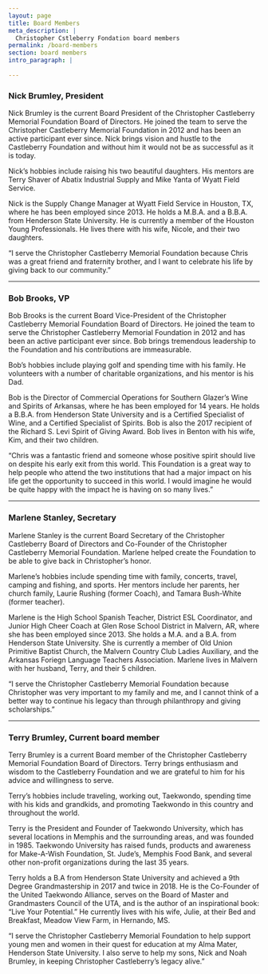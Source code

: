 ```yaml
---
layout: page
title: Board Members
meta_description: |
  Christopher Cstleberry Fondation board members
permalink: /board-members
section: board members
intro_paragraph: |
  
---
```

### Nick Brumley, President

Nick Brumley is the current Board President of the Christopher Castleberry Memorial Foundation Board of Directors. He joined the team to serve the Christopher Castleberry Memorial Foundation in 2012 and has been an active participant ever since. Nick brings vision and hustle to the Castleberry Foundation and without him it would not be as successful as it is today.

Nick’s hobbies include raising his two beautiful daughters. His mentors are Terry Shaver of Abatix Industrial Supply and Mike Yanta of Wyatt Field Service.

Nick is the Supply Change Manager at Wyatt Field Service in Houston, TX, where he has been employed since 2013. He holds a M.B.A. and a B.B.A. from Henderson State University. He is currently a member of the Houston Young Professionals. He lives there with his wife, Nicole, and their two daughters. 

“I serve the Christopher Castleberry Memorial Foundation because Chris was a great friend and fraternity brother, and I want to celebrate his life by giving back to our community.”

<hr>

### Bob Brooks, VP

Bob Brooks is the current Board Vice-President of the Christopher Castleberry Memorial Foundation Board of Directors. He joined the team to serve the Christopher Castleberry Memorial Foundation in 2012 and has been an active participant ever since. Bob brings tremendous leadership to the Foundation and his contributions are immeasurable. 

Bob’s hobbies include playing golf and spending time with his family. He volunteers with a number of charitable organizations, and his mentor is his Dad. 

Bob is the Director of Commercial Operations for Southern Glazer’s Wine and Spirits of Arkansas, where he has been employed for 14 years. He holds a B.B.A. from Henderson State University and is a Certified Specialist of Wine, and a Certified Specialist of Spirits. Bob is also the 2017 recipient of the Richard S. Levi Spirit of Giving Award. Bob lives in Benton with his wife, Kim, and their two children.  

“Chris was a fantastic friend and someone whose positive spirit should live on despite his early exit from this world. This Foundation is a great way to help people who attend the two institutions that had a major impact on his life get the opportunity to succeed in this world. I would imagine he would be quite happy with the impact he is having on so many lives.”

<hr>

### Marlene Stanley, Secretary

Marlene Stanley is the current Board Secretary of the Christopher Castleberry Board of Directors and Co-Founder of the Christopher Castleberry Memorial Foundation. Marlene helped create the Foundation to be able to give back in Christopher’s honor. 

Marlene’s hobbies include spending time with family, concerts, travel, camping and fishing, and sports. Her mentors include her parents, her church family, Laurie Rushing (former Coach), and Tamara Bush-White (former teacher). 

Marlene is the High School Spanish Teacher, District ESL Coordinator, and Junior High Cheer Coach at Glen Rose School District in Malvern, AR, where she has been employed since 2013. She holds a M.A. and a B.A.  from Henderson State University. She is currently a member of Old Union Primitive Baptist Church, the Malvern Country Club Ladies Auxiliary, and the Arkansas Foriegn Language Teachers Association. Marlene lives in Malvern with her husband, Terry, and their 5 children. 

“I serve the Christopher Castleberry Memorial Foundation because Christopher was very important to my family and me, and I cannot think of a better way to continue his legacy than through philanthropy and giving scholarships.”

<hr>

### Terry Brumley, Current board member

Terry Brumley is a current Board member of the Christopher Castleberry Memorial Foundation Board of Directors. Terry brings enthusiasm and wisdom to the Castleberry Foundation and we are grateful to him for his advice and willingness to serve.

Terry’s hobbies include traveling, working out, Taekwondo, spending time with his kids and grandkids, and promoting Taekwondo in this country and throughout the world.

Terry is the President and Founder of Taekwondo University, which has several locations in Memphis and the surrounding areas, and was founded in 1985. Taekwondo University has raised funds, products and awareness for Make-A-Wish Foundation, St. Jude’s, Memphis Food Bank, and several other non-profit organizations during the last 35 years. 

Terry holds a B.A from Henderson State University and achieved a 9th Degree Grandmastership in 2017 and twice in 2018. He is the Co-Founder of the United Taekwondo Alliance, serves on the Board of Master and Grandmasters Council of the UTA, and is the author of an inspirational book: “Live Your Potential.” He currently lives with his wife, Julie, at their Bed and Breakfast, Meadow View Farm, in Hernando, MS. 

“I serve the Christopher Castleberry Memorial Foundation to help support young men and women in their quest for education at my Alma Mater, Henderson State University. I also serve to help my sons, Nick and Noah Brumley, in keeping Christopher Castleberry’s legacy alive.”





